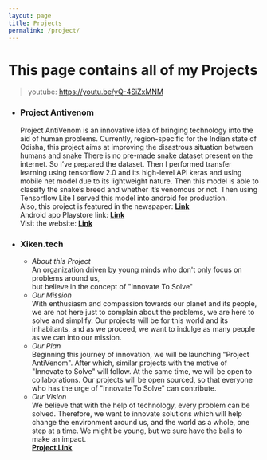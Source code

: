 ```yaml
---
layout: page
title: Projects
permalink: /project/
---
```

# This page contains all of my Projects
> youtube: https://youtu.be/yQ-4SiZxMNM
* ###  Project Antivenom
  Project AntiVenom is an innovative idea of bringing technology into the aid of human problems.
  Currently, region-specific for the Indian state of Odisha, this project aims at improving the disastrous situation between humans and snake
  There is no pre-made snake dataset present on the internet. So I’ve prepared the dataset. Then I performed transfer learning using tensorflow 2.0 and its high-level API keras  and using mobile net model due to its lightweight nature. Then this model is able to classify the snake’s breed and whether it’s venomous or not. Then using Tensorflow Lite I  served this model into android for production.\
  Also, this project is featured in the newspaper: [**Link**](http://odishapostepaper.com/edition/679/sundaypost/page/11)\
  Android app Playstore link: [**Link**](https://play.google.com/store/apps/details?id=com.xiken.projectantivenom)\
  Visit the website:  [**Link**](https://projectantivenom.netlify.app/)    
 * ### Xiken.tech
     * *About this Project* \
     An organization driven by young minds who don't only focus on problems around us,\
   but believe in the concept of "Innovate To Solve"
    * *Our Mission* \
    With enthusiasm and compassion towards our planet and its people, we are not here just to complain about the problems, we are here to solve and simplify.
    Our projects will be for this world and its inhabitants, and as we proceed, we want to indulge as many people as we can into our mission.
    * *Our Plan*\
    Beginning this journey of innovation, we will be launching "Project AntiVenom". After which, similar projects with the motive of "Innovate to Solve" will follow. At the same time, we will be open to collaborations. Our projects will be open sourced, so that everyone who has the urge of "Innovate To Solve" can contribute. 
    * *Our Vision*\
    We believe that with the help of technology, every problem can be solved. Therefore, we want to innovate solutions which will help change the environment around us, and the world as a whole, one step at a time. We might be young, but we sure have the balls to make an impact.\
    [**Project Link**](https://xiken.tech/)
    
